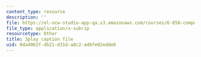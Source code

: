 ```yaml
---
content_type: resource
description: ''
file: https://ol-ocw-studio-app-qa.s3.amazonaws.com/courses/6-858-computer-systems-security-fall-2014/0da4062fdb21d31da8c2adbfe02edde6_MT7X17ZRo1U.srt
file_type: application/x-subrip
resourcetype: Other
title: 3play caption file
uid: 0da4062f-db21-d31d-a8c2-adbfe02edde6
---
```

